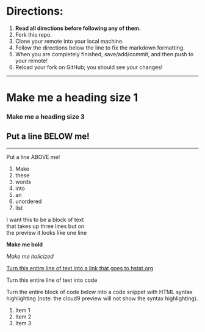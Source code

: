 # Directions:
1. **Read all directions before following any of them.**
2. Fork this repo.
2. Clone your remote into your local machine.
3. Follow the directions below the line to fix the markdown formatting.
4. When you are completely finished, save/add/commit, and then push to your remote!
5. Reload your fork on GitHub; you should see your changes!

---

# Make me a heading size 1
### Make me a heading size 3

Put a line BELOW me!
---

---
Put a line ABOVE me!

1. Make
2. these
3. words
4. into
5. an
6. unordered
7. list

I want this to be a block of text   
that takes up three lines but on   
the preview it looks like one line

**Make me bold**

_Make me italicized_

[Turn this entire line of text into a link that goes to hstat.org](hstat.org)

Turn this entire line of text into code

Turn the entire block of code below into a code snippet with HTML syntax highlighting (note: the cloud9 preview will not show the syntax highlighting).

<ol>
    <li>Item 1</li>
    <li>Item 2</li>
    <li>Item 3</li>
</ol>
